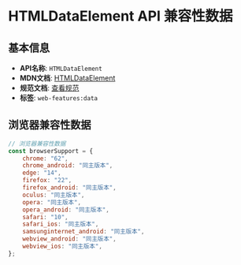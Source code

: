 # HTMLDataElement API 兼容性数据

## 基本信息

- **API名称**: `HTMLDataElement`
- **MDN文档**: [HTMLDataElement](https://developer.mozilla.org/docs/Web/API/HTMLDataElement)
- **规范文档**: [查看规范](https://html.spec.whatwg.org/multipage/text-level-semantics.html#htmldataelement)
- **标签**: `web-features:data`

## 浏览器兼容性数据

```javascript
// 浏览器兼容性数据
const browserSupport = {
    chrome: "62",
    chrome_android: "同主版本",
    edge: "14",
    firefox: "22",
    firefox_android: "同主版本",
    oculus: "同主版本",
    opera: "同主版本",
    opera_android: "同主版本",
    safari: "10",
    safari_ios: "同主版本",
    samsunginternet_android: "同主版本",
    webview_android: "同主版本",
    webview_ios: "同主版本",
};

```

